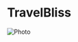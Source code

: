 # TravelBliss

![Photo](https://drive.google.com/file/d/1FrKsxb51AtvfwZzd42dq_hbLPEt3QTyB/view?usp=sharing)
